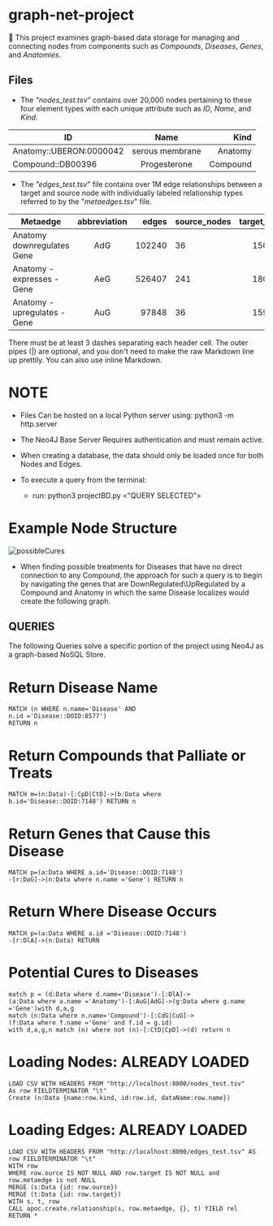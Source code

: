 # graph-net-project

🚀 This project examines graph-based data storage for managing and connecting nodes from 
components such as _Compounds_, _Diseases_, _Genes_, and _Anatomies_.

## Files
- The _"nodes_test.tsv"_ contains over 20,000 nodes pertaining to these four element types with
  each unique attribute such as _ID_, _Name_, and _Kind_.

| ID                     | Name            | Kind      |
| ---------------------- |:---------------:| ---------:|
|Anatomy::UBERON:0000042 | serous membrane | Anatomy   |
| Compound::DB00396      | Progesterone    | Compound  |

- The _"edges_test.tsv_" file contains over 1M edge relationships between a target and source node
  with individually labeled relationship types referred to by the "_metaedges.tsv_" file.

| Metaedge                  | abbreviation     | edges   | source_nodes               | target_nodes     | unbiased   |
| ------------------------- |:---------------:| ---------:| ---------------------- |:---------------:| ---------:|
|Anatomy  downregulates Gene|   AdG        |	   102240	  |  36                    |  	15097	       |      102240|
|Anatomy - expresses - Gene|  	AeG	  |  526407	|   241 |    18094	 | 453477  |
|Anatomy - upregulates - Gene|  	 AuG | 	  97848  | 	36  |  15929	|  97848|

There must be at least 3 dashes separating each header cell.
The outer pipes (|) are optional, and you don't need to make the 
raw Markdown line up prettily. You can also use inline Markdown.

# NOTE
- Files Can be hosted on a local Python server using:
    python3 -m http.server
- The Neo4J Base Server Requires authentication and must remain active.
- When creating a database, the data should only be loaded once for both Nodes and Edges.
  
- To execute a query from the terminal:
  - run: python3 projectBD.py <"QUERY SELECTED">

 
 # Example Node Structure 
![possibleCures](https://github.com/halaway/graph-net-project/assets/31904474/5c04b449-6a48-4b7d-b2af-ed7ee827f602)
- When finding possible treatments for Diseases that have no direct connection to any Compound, the approach for such a query is to begin by navigating the genes that are DownRegulated\UpRegulated by a Compound and Anatomy in which the same Disease localizes would create the following graph.


## QUERIES
 The following Queries solve a specific portion of the project using Neo4J as a graph-based NoSQL Store.


# Return Disease Name
    MATCH (n WHERE n.name='Disease' AND 
    n.id ='Disease::DOID:8577') 
    RETURN n

# Return Compounds that Palliate or Treats
    MATCH m=(n:Data)-[:CpD|CtD]->(b:Data where 
    b.id='Disease::DOID:7148') RETURN n
    
# Return Genes that Cause this Disease

    MATCH p=(a:Data WHERE a.id='Disease::DOID:7148')
    -[r:DaG]->(n:Data where n.name ='Gene') RETURN n

# Return Where Disease Occurs

    MATCH p=(a:Data WHERE a.id ='Disease::DOID:7148')
    -[r:DlA]->(n:Data) RETURN 

# Potential Cures to Diseases

    match p = (d:Data where d.name='Disease')-[:DlA]->
    (a:Data where a.name ='Anatomy')-[:AuG|AdG]->(g:Data where g.name ='Gene')with d,a,g
    match (n:Data where n.name='Compound')-[:CdG|CuG]->
    (f:Data where f.name ='Gene' and f.id = g.id)
    with d,a,g,n match (n) where not (n)-[:CtD|CpD]->(d) return n

# Loading Nodes: ALREADY LOADED

    LOAD CSV WITH HEADERS FROM "http://localhost:8000/nodes_test.tsv" 
    As row FIELDTERMINATOR "\t"
    Create (n:Data {name:row.kind, id:row.id, dataName:row.name})
    
# Loading Edges: ALREADY LOADED
    LOAD CSV WITH HEADERS FROM "http://localhost:8000/edges_test.tsv" AS row FIELDTERMINATOR "\t"
    WITH row
    WHERE row.ource IS NOT NULL AND row.target IS NOT NULL and row.metaedge is not NULL
    MERGE (s:Data {id: row.ource})
    MERGE (t:Data {id: row.target})
    WITH s, t, row
    CALL apoc.create.relationship(s, row.metaedge, {}, t) YIELD rel
    RETURN *
